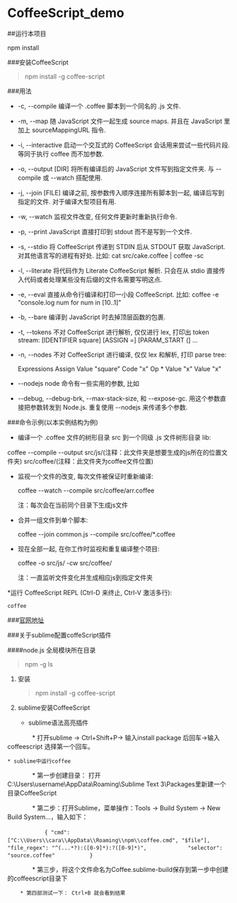 # CoffeeScript_demo

##运行本项目

npm install


###安装CoffeeScript
> npm install -g coffee-script

###用法

- -c, --compile	编译一个 .coffee 脚本到一个同名的 .js 文件.
- -m, --map	随 JavaScript 文件一起生成 source maps. 并且在 JavaScript 里加上 sourceMappingURL 指令.
- -i, --interactive	启动一个交互式的 CoffeeScript 会话用来尝试一些代码片段. 等同于执行 coffee 而不加参数.
- -o, --output [DIR]	将所有编译后的 JavaScript 文件写到指定文件夹. 与 --compile 或 --watch 搭配使用.
- -j, --join [FILE]	编译之前, 按参数传入顺序连接所有脚本到一起, 编译后写到指定的文件. 对于编译大型项目有用.
- -w, --watch	监视文件改变, 任何文件更新时重新执行命令.
- -p, --print	JavaScript 直接打印到 stdout 而不是写到一个文件.
- -s, --stdio	将 CoffeeScript 传递到 STDIN 后从 STDOUT 获取 JavaScript. 对其他语言写的进程有好处. 比如:
cat src/cake.coffee | coffee -sc
- -l, --literate	将代码作为 Literate CoffeeScript 解析. 只会在从 stdio 直接传入代码或者处理某些没有后缀的文件名需要写明这点.
- -e, --eval	直接从命令行编译和打印一小段 CoffeeScript. 比如:
coffee -e "console.log num for num in [10..1]"
- -b, --bare	编译到 JavaScript 时去掉顶层函数的包裹.
- -t, --tokens	不对 CoffeeScript 进行解析, 仅仅进行 lex, 打印出 token stream: [IDENTIFIER square] [ASSIGN =] [PARAM_START (] ...
- -n, --nodes	不对 CoffeeScript 进行编译, 仅仅 lex 和解析, 打印 parse tree:

  Expressions
     Assign
      Value "square"
      Code "x"
        Op *
          Value "x"
          Value "x"
          
- --nodejs	node 命令有一些实用的参数, 比如
- --debug, --debug-brk, --max-stack-size, 和 --expose-gc. 用这个参数直接把参数转发到 Node.js. 重复使用 --nodejs 来传递多个参数.


###命令示例(以本实例结构为例)
* 编译一个 .coffee 文件的树形目录 src 到一个同级  .js 文件树形目录 lib:

coffee --compile --output src/js/(注释：此文件夹是想要生成的js所在的位置文件夹) src/coffee/(注释：此文件夹为coffee文件位置)

* 监视一个文件的改变, 每次文件被保证时重新编译:

	coffee --watch --compile src/coffee/arr.coffee

	注：每次会在当前同个目录下生成js文件

* 合并一组文件到单个脚本:

	coffee --join common.js --compile src/coffee/*.coffee

* 现在全部一起, 在你工作时监视和重复编译整个项目:

	coffee -o src/js/ -cw src/coffee/

	注：一直监听文件变化并生成相应js到指定文件夹

*运行 CoffeeScript REPL (Ctrl-D 来终止, Ctrl-V 激活多行):

	coffee


###[官网地址](http://coffee-script.org/#top)


###关于sublime配置coffeScript插件

####node.js 全局模块所在目录
> npm -g ls

1. 安装

	> npm install -g coffee-script

2. sublime安装CoffeeScript

	* sublime语法高亮插件　　

　　　　* 打开sublime -> Ctrl+Shift+P-> 输入install package 后回车->输入coffeescript 选择第一个回车。

	* sublime中运行coffee

　　　　* 第一步创建目录： 打开 C:\Users\username\AppData\Roaming\Sublime Text 3\Packages里新建一个目录CoffeeScript

　　　　* 第二步：打开Sublime，菜单操作：Tools -> Build System -> New Build System…，输入如下：

　　　　　　` {
				"cmd": ["C:\\Users\\cara\\AppData\\Roaming\\npm\\coffee.cmd", "$file"],
　　　　　　	"file_regex": "^(...*?):([0-9]*):?([0-9]*)",
　　　　　　	"selector": "source.coffee"
　　　　　　} `

　　　　* 第三步，将这个文件命名为Coffee.sublime-build保存到第一步中创建的coffeescript目录下

 		* 第四部测试一下： Ctrl+B 就会看到结果
 